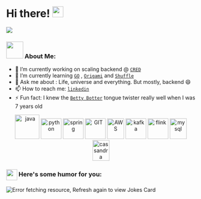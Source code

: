 # Hi there! <img src="https://github.com/TheDudeThatCode/TheDudeThatCode/blob/master/Assets/Hi.gif" width="29px">

![](https://camo.githubusercontent.com/992babdffd8c74a1502de375fbdf7e4d54773242/68747470733a2f2f6d656469612e67697068792e636f6d2f6d656469612f53576f536b4e36447854737a71494b4571762f67697068792e676966)


### <img src="https://github.com/TheDudeThatCode/TheDudeThatCode/blob/master/Assets/Developer.gif" width="45px"> About Me:
 - 🔭 I’m currently working on scaling backend @ [`CRED`](https://careers.cred.club/)
 - 🌱 I’m currently learning [`GO`](https://go.dev/) , [`Origami`](https://www.youtube.com/c/JoNakashimaBR) and [`Shuffle`](https://www.youtube.com/watch?v=Pbx1MVThTfg)
 - 💬 Ask me about : Life, universe and everything. But mostly, backend 😄
 - 📫 How to reach me: [`linkedin`](https://www.linkedin.com/in/deboshree-banerjee/)
 - ⚡ Fun fact: I knew the [`Betty Botter`](https://en.wikipedia.org/wiki/Betty_Botter) tongue twister really well when I was 7 years old 



<p align="center">
      <img src="https://www.vectorlogo.zone/logos/java/java-icon.svg" alt="java" width="65" height="65"/> 
      <img src="https://www.vectorlogo.zone/logos/python/python-icon.svg" alt="python" width="55" height="55"/>
      <img src="https://www.vectorlogo.zone/logos/springio/springio-icon.svg" alt="spring" width="55" height="55"/>
      <img src="https://www.vectorlogo.zone/logos/git-scm/git-scm-icon.svg" alt="GIT" width="55" height="55"/> 
      <img src="https://www.vectorlogo.zone/logos/apache_cassandra/apache_cassandra-icon.svg](https://www.vectorlogo.zone/logos/amazon_aws/amazon_aws-icon.svg" alt="AWS" width="45" height="55"/>
      <img src="https://www.vectorlogo.zone/logos/apache_kafka/apache_kafka-icon.svg" alt="kafka" width="55" height="55"/>
 <img src="https://www.vectorlogo.zone/logos/apache_flink/apache_flink-icon.svg" alt="flink" width="55" height="55"/>
      <img src="https://www.vectorlogo.zone/logos/mysql/mysql-icon.svg" alt="mysql" width="45" height="55"/>
      <img src="https://www.vectorlogo.zone/logos/apache_cassandra/apache_cassandra-icon.svg" alt="cassandra" width="45" height="55"/>
</p>


### <img align ='center' src='https://media2.giphy.com/media/UQDSBzfyiBKvgFcSTw/giphy.gif?cid=ecf05e47p3cd513axbek3f56ti3jzizq8hincw20jauyyfyw&rid=giphy.gif' width ='29px'> Here's some humor for you:
<img src="https://readme-jokes.vercel.app/api" alt="Error fetching resource, Refresh again to view Jokes Card" />


